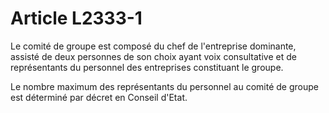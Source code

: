 # Article L2333-1

Le comité de groupe est composé du chef de l'entreprise dominante, assisté de deux personnes de son choix ayant voix consultative et de représentants du personnel des entreprises constituant le groupe.

Le nombre maximum des représentants du personnel au comité de groupe est déterminé par décret en Conseil d'Etat.
